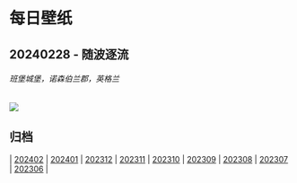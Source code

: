 # 每日壁纸

## 20240228 - 随波逐流

###### 班堡城堡，诺森伯兰郡，英格兰

![](https://www.bing.com/th?id=OHR.BamburghCastleUK_ZH-CN3201531782_UHD.jpg)

## 归档

| [202402](/202402/README.md)
| [202401](/202401/README.md)
| [202312](/202312/README.md)
| [202311](/202311/README.md)
| [202310](/202310/README.md)
| [202309](/202309/README.md)
| [202308](/202308/README.md)
| [202307](/202307/README.md)
| [202306](/202306/README.md)
|